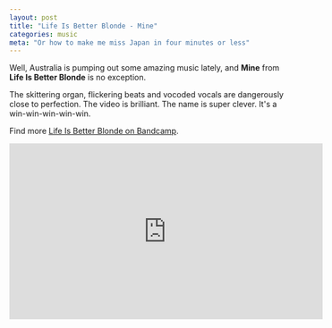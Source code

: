 ```yaml
---
layout: post
title: "Life Is Better Blonde - Mine"
categories: music
meta: "Or how to make me miss Japan in four minutes or less"
---
```


Well, Australia is pumping out some amazing music lately, and **Mine** from **Life Is Better Blonde** is no exception.

The skittering organ, flickering beats and vocoded vocals are dangerously close to perfection. The video is brilliant. The name is super clever. It's a win-win-win-win-win.

Find more [Life Is Better Blonde on Bandcamp](https://lifeisbetterblonde.bandcamp.com/).

<div class="flex-video widescreen"><iframe width="560" height="315" src="https://www.youtube.com/embed/Hq3cS65z8u4?rel=0&amp;controls=0&amp;showinfo=0" frameborder="0" allowfullscreen></iframe></div>